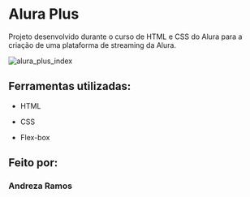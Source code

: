 # Alura Plus
Projeto desenvolvido durante o curso de HTML e CSS do Alura para a criação de uma plataforma de streaming da Alura.

![alura_plus_index](https://github.com/andrezar/portfolio/assets/109299595/3d7a6f1f-a3f2-4a2b-aa51-8f9ead0c2910)

## Ferramentas utilizadas:

* HTML

* CSS

* Flex-box

## Feito por:

### Andreza Ramos

